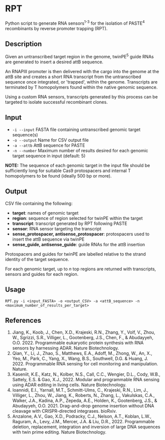 # RPT
Python script to generate RNA sensors<sup>1-3</sup> for the isolation of PASTE<sup>4</sup> recombinants by reverse promoter trapping (RPT).

## Description
Given an untranscribed target region in the genome, twinPE<sup>5</sup> guide RNAs are generated to insert a desired attB sequence.

An RNAPIII promoter is then delivered with the cargo into the genome at the attB site and creates a short RNA transcript from the untranscribed sequence once integrated, or 'trapped', within the genome. Transcripts are terminated by T homopolymers found within the native genomic sequence.

Using a custom RNA sensors, transcripts generated by this process can be targeted to isolate successful recombinant clones.

## Input
- `-i --input` FASTA file containing untranscribed genomic target sequence(s)
- `-o --output` Name for CSV output file
- `-a --attb` AttB sequence for PASTE
- `-n --number` Maximum number of results desired for each genomic target sequence in input (default: 5)

**NOTE:** The sequence of each genomic target in the input file should be sufficiently long for suitable Cas9 protospacers and internal T homopolymers to be found (ideally 500 bp or more).

## Output
CSV file containing the following:
- **target**: names of genomic target
- **region**: sequence of region selected for twinPE within the target
- **transcript**: transcript generated by RPT following PASTE
- **sensor**: RNA sensor targeting the transcript
- **sense_protospacer, antisense_protospacer**: protospacers used to insert the attB sequence via twinPE
- **sense_guide, antisense_guide**: guide RNAs for the attB insertion

Protospacers and guides for twinPE are labelled relative to the strand identity of the target sequence.

For each genomic target, up to *n* top regions are returned with transcripts, sensors and guides for each region.

## Usage
`RPT.py -i <input_FASTA> -o <output_CSV> -a <attB_sequence> -n <maximum_number_of_results_per_target>`

## References
1. Jiang, K., Koob, J., Chen, X.D., Krajeski, R.N., Zhang, Y., Volf, V., Zhou, W., Sgrizzi, S.R., Villiger, L., Gootenberg, J.S., Chen, F., & Abudayyeh, O.O. 2022. Programmable eukaryotic protein synthesis with RNA sensors by harnessing ADAR. Nature Biotechnology.
2. Qian, Y., Li, J., Zhao, S., Matthews, E.A., Adoff, M., Zhong, W., An, X., Yeo, M., Park, C., Yang, X., Wang, B.S., Southwell, D.G. & Huang, J. 2022. Programmable RNA sensing for cell monitoring and manipulation. Nature.
3. Kaseniit, K.E., Katz, N., Kolber, N.S., Call, C.C., Wengier, D.L., Cody, W.B., Sattely, E.S. & Gao, X.J., 2022. Modular and programmable RNA sensing using ADAR editing in living cells. Nature Biotechnology.
4. Ioannidi, E.I., Yarnall, M.T., Schmitt-Ulms, C., Krajeski, R.N., Lim, J., Villiger, L., Zhou, W., Jiang, K., Roberts, N., Zhang, L., Vakulskas, C.A., Walker, J.A., Kadina, A.P., Zepeda, A.E., Holden, K., Gootenberg, J.S., & Abudayyeh, O.O. 2021. Drag-and-drop genome insertion without DNA cleavage with CRISPR-directed integrases. bioRxiv.
5. Anzalone, A.V., Gao, X.D., Podracky, C.J., Nelson, A.T., Koblan, L.W., Raguram, A., Levy, J.M., Mercer, J.A. & Liu, D.R., 2022. Programmable deletion, replacement, integration and inversion of large DNA sequences with twin prime editing. Nature Biotechnology.


